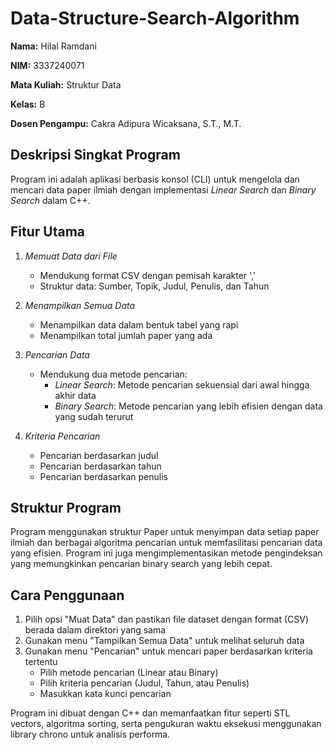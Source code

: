# Data-Structure-Search-Algorithm

**Nama:** Hilal Ramdani

**NIM:** 3337240071

**Mata Kuliah:** Struktur Data

**Kelas:** B

**Dosen Pengampu:** Cakra Adipura Wicaksana, S.T., M.T.

## Deskripsi Singkat Program

Program ini adalah aplikasi berbasis konsol (CLI) untuk mengelola dan mencari data paper ilmiah dengan implementasi *Linear Search* dan *Binary Search* dalam C++.

## Fitur Utama

1. *Memuat Data dari File*
   - Mendukung format CSV dengan pemisah karakter ','
   - Struktur data: Sumber, Topik, Judul, Penulis, dan Tahun

2. *Menampilkan Semua Data*
   - Menampilkan data dalam bentuk tabel yang rapi
   - Menampilkan total jumlah paper yang ada

3. *Pencarian Data*
   - Mendukung dua metode pencarian:
     - *Linear Search*: Metode pencarian sekuensial dari awal hingga akhir data
     - *Binary Search*: Metode pencarian yang lebih efisien dengan data yang sudah terurut

4. *Kriteria Pencarian*
   - Pencarian berdasarkan judul
   - Pencarian berdasarkan tahun
   - Pencarian berdasarkan penulis


## Struktur Program

Program menggunakan struktur Paper untuk menyimpan data setiap paper ilmiah dan berbagai algoritma pencarian untuk memfasilitasi pencarian data yang efisien. Program ini juga mengimplementasikan metode pengindeksan yang memungkinkan pencarian binary search yang lebih cepat.

## Cara Penggunaan

1. Pilih opsi "Muat Data" dan pastikan file dataset dengan format (CSV) berada dalam direktori yang sama
2. Gunakan menu "Tampilkan Semua Data" untuk melihat seluruh data
3. Gunakan menu "Pencarian" untuk mencari paper berdasarkan kriteria tertentu
   - Pilih metode pencarian (Linear atau Binary)
   - Pilih kriteria pencarian (Judul, Tahun, atau Penulis)
   - Masukkan kata kunci pencarian

Program ini dibuat dengan C++ dan memanfaatkan fitur seperti STL vectors, algoritma sorting, serta pengukuran waktu eksekusi menggunakan library chrono untuk analisis performa.

